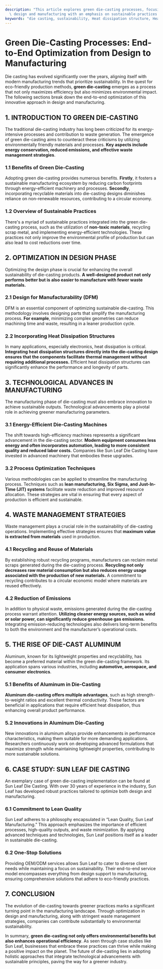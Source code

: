 ```yaml
---
description: "This article explores green die-casting processes, focusing on optimization throughout\
  \ design and manufacturing with an emphasis on sustainable practices."
keywords: "die casting, sustainability, Heat dissipation structure, Heat dissipation efficiency"
---
```

# Green Die-Casting Processes: End-to-End Optimization from Design to Manufacturing

Die casting has evolved significantly over the years, aligning itself with modern manufacturing trends that prioritize sustainability. In the quest for eco-friendly production methods, **green die-casting** emerges as a process that not only maximizes efficiency but also minimizes environmental impact. The following sections break down the end-to-end optimization of this innovative approach in design and manufacturing.

## 1. INTRODUCTION TO GREEN DIE-CASTING

The traditional die-casting industry has long been criticized for its energy-intensive processes and contribution to waste generation. The emergence of green die-casting aims to counteract these criticisms by utilizing environmentally friendly materials and processes. **Key aspects include energy conservation, reduced emissions, and effective waste management strategies**.

### 1.1 Benefits of Green Die-Casting

Adopting green die-casting provides numerous benefits. **Firstly**, it fosters a sustainable manufacturing ecosystem by reducing carbon footprints through energy-efficient machinery and processes. **Secondly**, incorporating recyclable materials into die-casting designs diminishes reliance on non-renewable resources, contributing to a circular economy. 

### 1.2 Overview of Sustainable Practices

There's a myriad of sustainable practices integrated into the green die-casting process, such as the utilization of **non-toxic materials**, recycling scrap metal, and implementing energy-efficient technologies. These practices not only improve the environmental profile of production but can also lead to cost reductions over time.

## 2. OPTIMIZATION IN DESIGN PHASE

Optimizing the design phase is crucial for enhancing the overall sustainability of die-casting products. **A well-designed product not only performs better but is also easier to manufacture with fewer waste materials.**

### 2.1 Design for Manufacturability (DFM)

DFM is an essential component of optimizing sustainable die-casting. This methodology involves designing parts that simplify the manufacturing process. **For example**, minimizing complex geometries can reduce machining time and waste, resulting in a leaner production cycle.

### 2.2 Incorporating Heat Dissipation Structures

In many applications, especially electronics, heat dissipation is critical. **Integrating heat dissipation structures directly into the die-casting design ensures that the components facilitate thermal management without requiring additional processes.** Efficient heat dissipation structures can significantly enhance the performance and longevity of parts.

## 3. TECHNOLOGICAL ADVANCES IN MANUFACTURING

The manufacturing phase of die-casting must also embrace innovation to achieve sustainable outputs. Technological advancements play a pivotal role in achieving greener manufacturing parameters.

### 3.1 Energy-Efficient Die-Casting Machines

The shift towards high-efficiency machines represents a significant advancement in the die-casting sector. **Modern equipment consumes less energy and often incorporates automation, leading to more consistent quality and reduced labor costs.** Companies like Sun Leaf Die Casting have invested in advanced machinery that embodies these upgrades.

### 3.2 Process Optimization Techniques

Various methodologies can be applied to streamline the manufacturing process. Techniques such as **lean manufacturing, Six Sigma, and Just-In-Time (JIT) systems** facilitate waste reduction and improved resource allocation. These strategies are vital in ensuring that every aspect of production is efficient and sustainable.

## 4. WASTE MANAGEMENT STRATEGIES

Waste management plays a crucial role in the sustainability of die-casting operations. Implementing effective strategies ensures that **maximum value is extracted from materials** used in production.

### 4.1 Recycling and Reuse of Materials

By establishing robust recycling programs, manufacturers can reclaim metal scraps generated during the die-casting process. **Recycling not only decreases raw material consumption but also reduces energy usage associated with the production of new materials.** A commitment to recycling contributes to a circular economic model where materials are reused effectively.

### 4.2 Reduction of Emissions

In addition to physical waste, emissions generated during the die-casting process warrant attention. **Utilizing cleaner energy sources, such as wind or solar power, can significantly reduce greenhouse gas emissions.** Integrating emission-reducing technologies also delivers long-term benefits to both the environment and the manufacturer’s operational costs.

## 5. THE RISE OF DIE-CAST ALUMINUM

Aluminum, known for its lightweight properties and recyclability, has become a preferred material within the green die-casting framework. Its application spans various industries, including **automotive, aerospace, and consumer electronics**.

### 5.1 Benefits of Aluminum in Die-Casting

**Aluminum die-casting offers multiple advantages**, such as high strength-to-weight ratios and excellent thermal conductivity. These factors are beneficial in applications that require efficient heat dissipation, thus enhancing overall product performance.

### 5.2 Innovations in Aluminum Die-Casting

New innovations in aluminum alloys provide enhancements in performance characteristics, making them suitable for more demanding applications. Researchers continuously work on developing advanced formulations that maximize strength while maintaining lightweight properties, contributing to more sustainable solutions.

## 6. CASE STUDY: SUN LEAF DIE CASTING

An exemplary case of green die-casting implementation can be found at Sun Leaf Die Casting. With over 30 years of experience in the industry, Sun Leaf has developed robust practices tailored to optimize both design and manufacturing.

### 6.1 Commitment to Lean Quality

Sun Leaf adheres to a philosophy encapsulated in “Lean Quality, Sun Leaf Manufacturing.” This approach emphasizes the importance of efficient processes, high-quality outputs, and waste minimization. By applying advanced techniques and technologies, Sun Leaf positions itself as a leader in sustainable die-casting.

### 6.2 One-Stop Solutions

Providing OEM/ODM services allows Sun Leaf to cater to diverse client needs while maintaining a focus on sustainability. Their end-to-end service model encompasses everything from design support to manufacturing, ensuring comprehensive solutions that adhere to eco-friendly practices.

## 7. CONCLUSION

The evolution of die-casting towards greener practices marks a significant turning point in the manufacturing landscape. Through optimization in design and manufacturing, along with stringent waste management strategies, companies can contribute substantially to environmental sustainability.

In summary, **green die-casting not only offers environmental benefits but also enhances operational efficiency**. As seen through case studies like Sun Leaf, businesses that embrace these practices can thrive while making a positive impact on the planet. The future of die-casting lies in adopting holistic approaches that integrate technological advancements with sustainable principles, paving the way for a greener industry.
